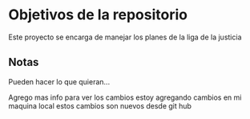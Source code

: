 # Objetivos de la repositorio

Este proyecto se encarga de manejar los planes de la liga de la justicia


## Notas
Pueden hacer lo que quieran...

Agrego mas info para ver los cambios
estoy agregando cambios en mi maquina local
estos cambios son nuevos desde git hub
